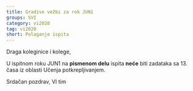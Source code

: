```yaml
---
title: Gradivo vežbi za rok JUN1
groups: SVI
category: vi2020
tag: vi2020
short: Polaganje ispita
---
```


Draga koleginice i kolege,

U ispitnom roku JUN1 na **pismenom delu** ispita **neće** biti zadataka sa 13. časa iz oblasti Učenja potkrepljivanjem.

Srdačan pozdrav,
VI tim
